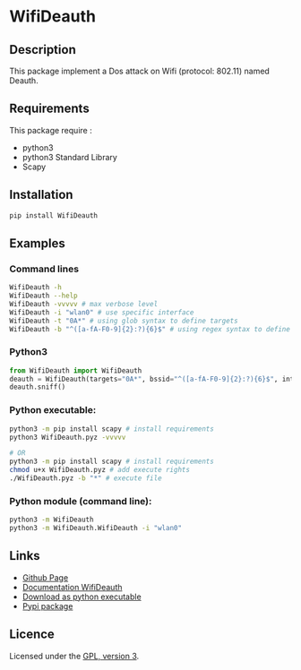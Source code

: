 # WifiDeauth

## Description
This package implement a Dos attack on Wifi (protocol: 802.11) named Deauth.

## Requirements
This package require :
 - python3
 - python3 Standard Library
 - Scapy

## Installation
```bash
pip install WifiDeauth
```

## Examples

### Command lines
```bash
WifiDeauth -h
WifiDeauth --help
WifiDeauth -vvvvv # max verbose level
WifiDeauth -i "wlan0" # use specific interface
WifiDeauth -t "0A*" # using glob syntax to define targets
WifiDeauth -b "^([a-fA-F0-9]{2}:?){6}$" # using regex syntax to define BSSID
```

### Python3
```python
from WifiDeauth import WifiDeauth
deauth = WifiDeauth(targets="0A*", bssid="^([a-fA-F0-9]{2}:?){6}$", interface="wlan0", debug=5)
deauth.sniff()
```

### Python executable:
```bash
python3 -m pip install scapy # install requirements
python3 WifiDeauth.pyz -vvvvv

# OR
python3 -m pip install scapy # install requirements
chmod u+x WifiDeauth.pyz # add execute rights
./WifiDeauth.pyz -b "*" # execute file
```

### Python module (command line):

```bash
python3 -m WifiDeauth
python3 -m WifiDeauth.WifiDeauth -i "wlan0"
```

## Links
 - [Github Page](https://github.com/mauricelambert/WifiDeauth)
 - [Documentation WifiDeauth](https://mauricelambert.github.io/info/python/security/WifiDeauth.html)
 - [Download as python executable](https://mauricelambert.github.io/info/python/security/WifiDeauth.pyz)
 - [Pypi package](https://pypi.org/project/WifiDeauth/)

## Licence
Licensed under the [GPL, version 3](https://www.gnu.org/licenses/).